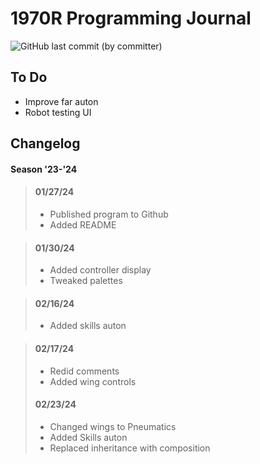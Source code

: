 # 1970R Programming Journal

![GitHub last commit (by committer)](https://img.shields.io/github/last-commit/CurlyFries1970/CurlyFries-Match)

## To Do
- Improve far auton
- Robot testing UI

## Changelog

#### Season '23-'24

> #### 01/27/24 
> - Published program to Github
> - Added README

> #### 01/30/24
> - Added controller display
> - Tweaked palettes

> #### 02/16/24
> - Added skills auton

> #### 02/17/24
> - Redid comments
> - Added wing controls
>
> #### 02/23/24
> - Changed wings to Pneumatics
> - Added Skills auton
> - Replaced inheritance with composition
